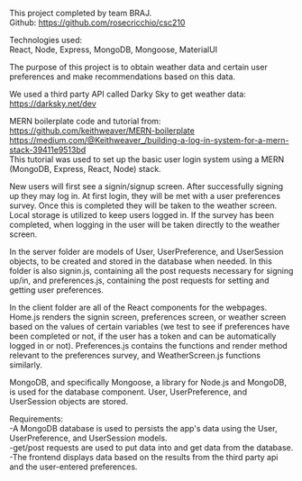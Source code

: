 This project completed by team BRAJ.    
Github: https://github.com/rosecricchio/csc210

Technologies used:  
React, Node, Express, MongoDB, Mongoose, MaterialUI

The purpose of this project is to obtain weather data and certain user preferences and make recommendations based on this data.

We used a third party API called Darky Sky to get weather data: https://darksky.net/dev

MERN boilerplate code and tutorial from:  
https://github.com/keithweaver/MERN-boilerplate  
https://medium.com/@Keithweaver_/building-a-log-in-system-for-a-mern-stack-39411e9513bd  
This tutorial was used to set up the basic user login system using a MERN (MongoDB, Express, React, Node) stack. 

New users will first see a signin/signup screen. After successfully signing up they may log in. At first login, they will be met with a user preferences survey. Once this is completed they will be taken to the weather screen. Local storage is utilized to keep users logged in. If the survey has been completed, when logging in the user will be taken directly to the weather screen.

In the server folder are models of User, UserPreference, and UserSession objects, to be created and stored in the database when needed. In this folder is also signin.js, containing all the post requests necessary for signing up/in, and preferences.js, containing the post requests for setting and getting user preferences. 

In the client folder are all of the React components for the webpages. Home.js renders the signin screen, preferences screen, or weather screen based on the values of certain variables (we test to see if preferences have been completed or not, if the user has a token and can be automatically logged in or not). Preferences.js contains the functions and render method relevant to the preferences survey, and WeatherScreen.js functions similarly. 

MongoDB, and specifically Mongoose, a library for Node.js and MongoDB, is used for the database component. User, UserPreference, and UserSession objects are stored. 

Requirements:  
-A MongoDB database is used to persists the app's data using the User, UserPreference, and UserSession models.  
-get/post requests are used to put data into and get data from the database.  
-The frontend displays data based on the results from the third party api and the user-entered preferences.

